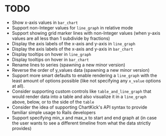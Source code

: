 # TODO

- Show x-axis values in `bar_chart`
- Support non-Integer values for `line_graph` in relative mode
- Support showing grid marker lines with non-Integer values (when y-axis values are all less than 1 subdivide by fractions)
- Display the axis labels of the x-axis and y-axis in `line_graph`
- Display the axis labels of the x-axis and y-axis in `bar_chart`
- Display tooltips on hover in `line_graph`
- Display tooltips on hover in `bar_chart`
- Rename lines to series (spawning a new minor version)
- Reverse the order of y_values data (spawning a new minor version)
- Support more smart defaults to enable rendering a `line_graph` with the least amount of options possible (like not specifying any `x_value` options at all).
- Consider supporting custom controls like `table_and_line_graph` that would render data into a table and also visualize it in a `line_graph` above, below, or to the side of the `table`
- Consider the idea of supporting ChartKick's API syntax to provide familiar simple usage to Rails developers
- Support specifying min_x and max_x to start and end graph at (in case the user wants to see a different timeline from what the data strictly provides)
